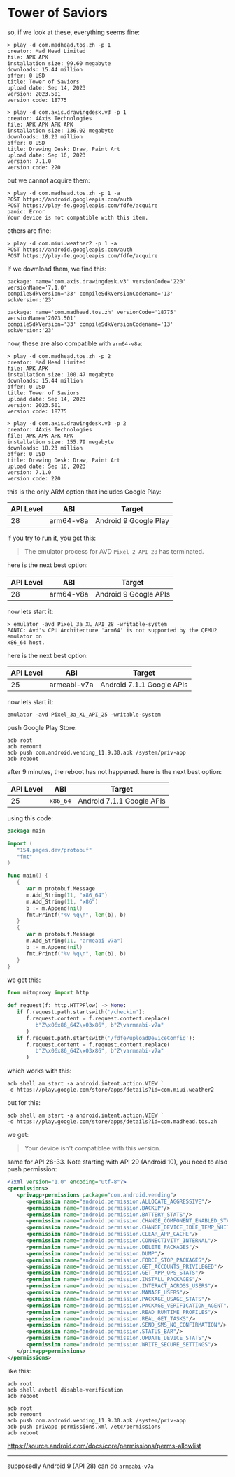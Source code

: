 # Tower of Saviors

so, if we look at these, everything seems fine:

~~~
> play -d com.madhead.tos.zh -p 1
creator: Mad Head Limited
file: APK APK
installation size: 99.60 megabyte
downloads: 15.44 million
offer: 0 USD
title: Tower of Saviors
upload date: Sep 14, 2023
version: 2023.501
version code: 18775

> play -d com.axis.drawingdesk.v3 -p 1
creator: 4Axis Technologies
file: APK APK APK APK
installation size: 136.02 megabyte
downloads: 18.23 million
offer: 0 USD
title: Drawing Desk: Draw, Paint Art
upload date: Sep 16, 2023
version: 7.1.0
version code: 220
~~~

but we cannot acquire them:

~~~
> play -d com.madhead.tos.zh -p 1 -a
POST https://android.googleapis.com/auth
POST https://play-fe.googleapis.com/fdfe/acquire
panic: Error
Your device is not compatible with this item.
~~~

others are fine:

~~~
> play -d com.miui.weather2 -p 1 -a
POST https://android.googleapis.com/auth
POST https://play-fe.googleapis.com/fdfe/acquire
~~~

If we download them, we find this:

~~~
package: name='com.axis.drawingdesk.v3' versionCode='220' versionName='7.1.0'
compileSdkVersion='33' compileSdkVersionCodename='13'
sdkVersion:'23'

package: name='com.madhead.tos.zh' versionCode='18775' versionName='2023.501'
compileSdkVersion='33' compileSdkVersionCodename='13'
sdkVersion:'23'
~~~

now, these are also compatible with `arm64-v8a`:

~~~
> play -d com.madhead.tos.zh -p 2
creator: Mad Head Limited
file: APK APK
installation size: 100.47 megabyte
downloads: 15.44 million
offer: 0 USD
title: Tower of Saviors
upload date: Sep 14, 2023
version: 2023.501
version code: 18775

> play -d com.axis.drawingdesk.v3 -p 2
creator: 4Axis Technologies
file: APK APK APK APK
installation size: 155.79 megabyte
downloads: 18.23 million
offer: 0 USD
title: Drawing Desk: Draw, Paint Art
upload date: Sep 16, 2023
version: 7.1.0
version code: 220
~~~

this is the only ARM option that includes Google Play:

API Level | ABI       | Target
----------|-----------|----------------------
28        | arm64-v8a | Android 9 Google Play

if you try to run it, you get this:

> The emulator process for AVD `Pixel_2_API_28` has terminated.

here is the next best option:

API Level | ABI       | Target
----------|-----------|----------------------
28        | arm64-v8a | Android 9 Google APIs

now lets start it:

~~~
> emulator -avd Pixel_3a_XL_API_28 -writable-system
PANIC: Avd's CPU Architecture 'arm64' is not supported by the QEMU2 emulator on
x86_64 host.
~~~

here is the next best option:

API Level | ABI         | Target
----------|-------------|--------------------------
25        | armeabi-v7a | Android 7.1.1 Google APIs

now lets start it:

~~~
emulator -avd Pixel_3a_XL_API_25 -writable-system
~~~

push Google Play Store:

~~~
adb root
adb remount
adb push com.android.vending_11.9.30.apk /system/priv-app
adb reboot
~~~

after 9 minutes, the reboot has not happened. here is the next best option:

API Level | ABI         | Target
----------|-------------|--------------------------
25        | `x86_64`    | Android 7.1.1 Google APIs

using this code:

~~~go
package main

import (
   "154.pages.dev/protobuf"
   "fmt"
)

func main() {
   {
      var m protobuf.Message
      m.Add_String(11, "x86_64")
      m.Add_String(11, "x86")
      b := m.Append(nil)
      fmt.Printf("%v %q\n", len(b), b)
   }
   {
      var m protobuf.Message
      m.Add_String(11, "armeabi-v7a")
      b := m.Append(nil)
      fmt.Printf("%v %q\n", len(b), b)
   }
}
~~~

we get this:

~~~py
from mitmproxy import http

def request(f: http.HTTPFlow) -> None:
   if f.request.path.startswith('/checkin'):
      f.request.content = f.request.content.replace(
         b"Z\x06x86_64Z\x03x86", b"Z\varmeabi-v7a"
      )
   if f.request.path.startswith('/fdfe/uploadDeviceConfig'):
      f.request.content = f.request.content.replace(
         b"Z\x06x86_64Z\x03x86", b"Z\varmeabi-v7a"
      )
~~~

which works with this:

~~~
adb shell am start -a android.intent.action.VIEW `
-d https://play.google.com/store/apps/details?id=com.miui.weather2
~~~

but for this:

~~~
adb shell am start -a android.intent.action.VIEW `
-d https://play.google.com/store/apps/details?id=com.madhead.tos.zh
~~~

we get:

> Your device isn't compatiblee with this version.

same for API 26-33. Note starting with API 29 (Android 10), you need to also
push permission:

~~~xml
<?xml version="1.0" encoding="utf-8"?>
<permissions>
   <privapp-permissions package="com.android.vending">
      <permission name="android.permission.ALLOCATE_AGGRESSIVE"/>
      <permission name="android.permission.BACKUP"/>
      <permission name="android.permission.BATTERY_STATS"/>
      <permission name="android.permission.CHANGE_COMPONENT_ENABLED_STATE"/>
      <permission name="android.permission.CHANGE_DEVICE_IDLE_TEMP_WHITELIST"/>
      <permission name="android.permission.CLEAR_APP_CACHE"/>
      <permission name="android.permission.CONNECTIVITY_INTERNAL"/>
      <permission name="android.permission.DELETE_PACKAGES"/>
      <permission name="android.permission.DUMP"/>
      <permission name="android.permission.FORCE_STOP_PACKAGES"/>
      <permission name="android.permission.GET_ACCOUNTS_PRIVILEGED"/>
      <permission name="android.permission.GET_APP_OPS_STATS"/>
      <permission name="android.permission.INSTALL_PACKAGES"/>
      <permission name="android.permission.INTERACT_ACROSS_USERS"/>
      <permission name="android.permission.MANAGE_USERS"/>
      <permission name="android.permission.PACKAGE_USAGE_STATS"/>
      <permission name="android.permission.PACKAGE_VERIFICATION_AGENT"/>
      <permission name="android.permission.READ_RUNTIME_PROFILES"/>
      <permission name="android.permission.REAL_GET_TASKS"/>
      <permission name="android.permission.SEND_SMS_NO_CONFIRMATION"/>
      <permission name="android.permission.STATUS_BAR"/>
      <permission name="android.permission.UPDATE_DEVICE_STATS"/>
      <permission name="android.permission.WRITE_SECURE_SETTINGS"/>
   </privapp-permissions>
</permissions>
~~~

like this:

~~~
adb root
adb shell avbctl disable-verification
adb reboot

adb root
adb remount
adb push com.android.vending_11.9.30.apk /system/priv-app
adb push privapp-permissions.xml /etc/permissions
adb reboot
~~~

https://source.android.com/docs/core/permissions/perms-allowlist

---------------------------------------------------------------------------------

supposedly Android 9 (API 28) can do `armeabi-v7a`
